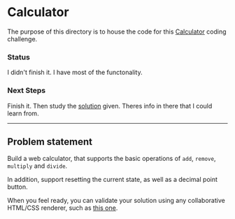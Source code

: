 # Calculator

The purpose of this directory is to house the code for this [Calculator](https://www.pramp.com/challenge/gKQ5zA52mySBOA5GAL69) coding challenge.

### Status
I didn't finish it. 
I have most of the functonality.

### Next Steps
Finish it.
Then study the [solution](https://codepen.io/prampcontent/pen/jvNyKR) given. Theres info in there that I could learn from.

---
## Problem statement

Build a web calculator, that supports the basic operations of `add`, `remove`, `multiply` and `divide`.

In addition, support resetting the current state, as well as a decimal point button.

When you feel ready, you can validate your solution using any collaborative HTML/CSS renderer, such as [this one](https://codepen.io/pen/?editors=1000).